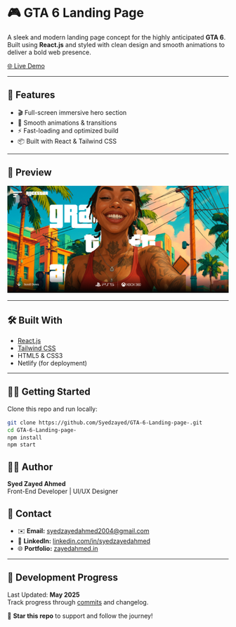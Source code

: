 # 🎮 GTA 6 Landing Page

A sleek and modern landing page concept for the highly anticipated **GTA 6**. Built using **React.js** and styled with clean design and smooth animations to deliver a bold web presence.

[🌐 Live Demo](https://gta6landingpage9.netlify.app/)

---

## 🚀 Features

- 🎬 Full-screen immersive hero section  
- 🎨 Smooth animations & transitions  
- ⚡ Fast-loading and optimized build  
- 📦 Built with React & Tailwind CSS

---

## 📸 Preview

![GTA 6 Landing Screenshot](https://github.com/Syedzayed/GTA-6-Landing-page-/blob/main/public/Screenshot.png?raw=true)

---

## 🛠️ Built With

- [React.js](https://reactjs.org/)
- [Tailwind CSS](https://tailwindcss.com/)
- HTML5 & CSS3
- Netlify (for deployment)

---

## 🧑‍💻 Getting Started

Clone this repo and run locally:

```bash
git clone https://github.com/Syedzayed/GTA-6-Landing-page-.git
cd GTA-6-Landing-page-
npm install
npm start

```

## 👨‍💻 Author

**Syed Zayed Ahmed**  
Front-End Developer | UI/UX Designer

## 📧 Contact

- ✉️ **Email:** [syedzayedahmed2004@gmail.com](mailto:syedzayedahmed2004@gmail.com)  
- 💼 **LinkedIn:** [linkedin.com/in/syedzayedahmed](https://www.linkedin.com/in/syedzayedahmed/)  
- 🌐 **Portfolio:** [zayedahmed.in](https://www.zayedahmed.in/)


---

## 📆 Development Progress

Last Updated: **May 2025**  
Track progress through [commits](https://github.com/Syedzayed/GTA-6-Landing-page-/commits/main) and changelog.

🌟 **Star this repo** to support and follow the journey!